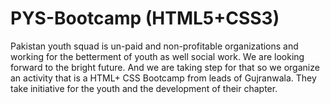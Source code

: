 # PYS-Bootcamp (HTML5+CSS3)
<p>Pakistan youth squad is un-paid and non-profitable organizations and working for the betterment of youth as well social work. We are looking forward to the bright future. And we are taking step for that so we organize an activity that is a HTML+ CSS Bootcamp from leads of Gujranwala. They take initiative for the youth and the development of their chapter.</p>
